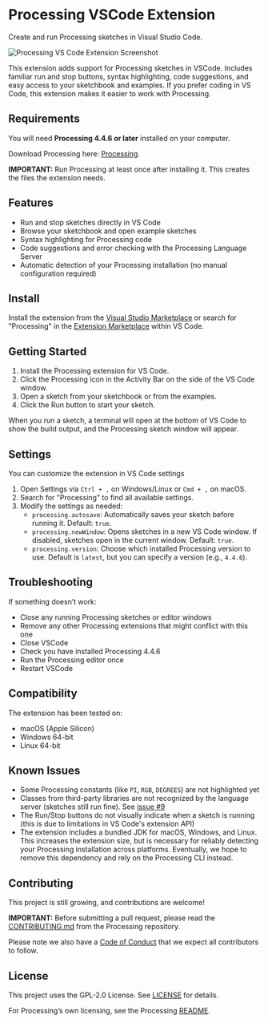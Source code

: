 # Processing VSCode Extension

<!-- TODO: Generate grammar based on the installed Processing version -->

Create and run Processing sketches in Visual Studio Code.

![Processing VS Code Extension Screenshot](.github/media/screenshot.png)

This extension adds support for Processing sketches in VSCode. Includes familiar run and stop buttons, syntax highlighting, code suggestions, and easy access to your sketchbook and examples. If you prefer coding in VS Code, this extension makes it easier to work with Processing.

## Requirements

You will need **Processing 4.4.6 or later** installed on your computer.

Download Processing here: [Processing](https://processing.org).

**IMPORTANT:** Run Processing at least once after installing it. This creates the files the extension needs.

## Features

* Run and stop sketches directly in VS Code
* Browse your sketchbook and open example sketches
* Syntax highlighting for Processing code
* Code suggestions and error checking with the Processing Language Server
* Automatic detection of your Processing installation (no manual configuration required)

## Install

Install the extension from the [Visual Studio Marketplace](https://marketplace.visualstudio.com/) or search for "Processing" in the [Extension Marketplace](https://code.visualstudio.com/docs/configure/extensions/extension-marketplace) within VS Code.

## Getting Started

1. Install the Processing extension for VS Code.
2. Click the Processing icon in the Activity Bar on the side of the VS Code window.
3. Open a sketch from your sketchbook or from the examples.
4. Click the Run button to start your sketch.

When you run a sketch, a terminal will open at the bottom of VS Code to show the build output, and the Processing sketch window will appear.

## Settings

You can customize the extension in VS Code settings

1. Open Settings via `Ctrl + ,` on Windows/Linux or `Cmd + ,` on macOS.
2. Search for "Processing" to find all available settings.
3. Modify the settings as needed:
   - `processing.autosave`: Automatically saves your sketch before running it. Default: `true`.
   - `processing.newWindow`: Opens sketches in a new VS Code window. If disabled, sketches open in the current window. Default: `true`.
   - `processing.version`: Choose which installed Processing version to use. Default is `latest`, but you can specify a version (e.g., `4.4.6`).

## Troubleshooting

If something doesn’t work:

* Close any running Processing sketches or editor windows
* Remove any other Processing extensions that might conflict with this one
* Close VSCode
* Check you have installed Processing 4.4.6
* Run the Processing editor once
* Restart VSCode

## Compatibility

The extension has been tested on:

* macOS (Apple Silicon)
* Windows 64-bit
* Linux 64-bit

## Known Issues

* Some Processing constants (like `PI`, `RGB`, `DEGREES`) are not highlighted yet
* Classes from third-party libraries are not recognized by the language server (sketches still run fine). See [issue #9](https://github.com/processing/processing-vscode-extension/issues/9)
* The Run/Stop buttons do not visually indicate when a sketch is running (this is due to limitations in VS Code's extension API)
* The extension includes a bundled JDK for macOS, Windows, and Linux. This increases the extension size, but is necessary for reliably detecting your Processing installation across platforms. Eventually, we hope to remove this dependency and rely on the Processing CLI instead.

## Contributing

This project is still growing, and contributions are welcome!

**IMPORTANT:** Before submitting a pull request, please read the [CONTRIBUTING.md](https://github.com/processing/processing4/blob/main/CONTRIBUTING.md) from the Processing repository.

Please note we also have a [Code of Conduct](https://github.com/processing/processing4/blob/main/CODE-OF-CONDUCT.md) that we expect all contributors to follow.

## License

This project uses the GPL-2.0 License. See [LICENSE](LICENSE.md) for details.

For Processing’s own licensing, see the Processing [README](https://github.com/processing/processing4?tab=readme-ov-file).